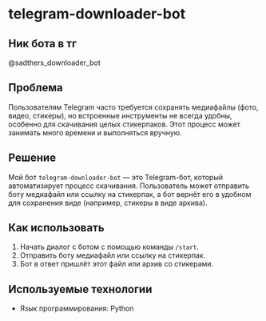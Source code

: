 # telegram-downloader-bot

## Ник бота в тг

@sadthers_downloader_bot

## Проблема

Пользователям Telegram часто требуется сохранять медиафайлы (фото, видео, стикеры), но встроенные инструменты не всегда удобны, особенно для скачивания целых стикерпаков. Этот процесс может занимать много времени и выполняться вручную.

## Решение

Мой бот `telegram-downloader-bot` — это Telegram-бот, который автоматизирует процесс скачивания. Пользователь может отправить боту медиафайл или ссылку на стикерпак, а бот вернёт его в удобном для сохранения виде (например, стикеры в виде архива).

## Как использовать

1.  Начать диалог с ботом с помощью команды `/start`.
2.  Отправить боту медиафайл или ссылку на стикерпак.
3.  Бот в ответ пришлёт этот файл или архив со стикерами.

## Используемые технологии

-   Язык программирования: Python